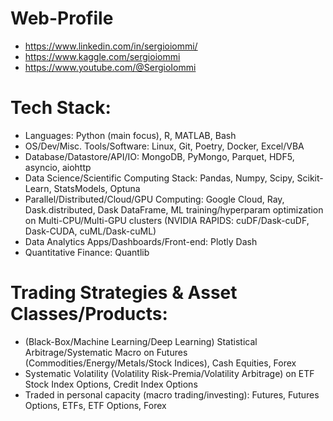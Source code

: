# Web-Profile
- https://www.linkedin.com/in/sergioiommi/
- https://www.kaggle.com/sergioiommi
- https://www.youtube.com/@SergioIommi

# Tech Stack:
- Languages: Python (main focus), R, MATLAB, Bash
- OS/Dev/Misc. Tools/Software: Linux, Git, Poetry, Docker, Excel/VBA
- Database/Datastore/API/IO: MongoDB, PyMongo, Parquet, HDF5, asyncio, aiohttp
- Data Science/Scientific Computing Stack: Pandas, Numpy, Scipy, Scikit-Learn, StatsModels, Optuna
- Parallel/Distributed/Cloud/GPU Computing: Google Cloud, Ray, Dask.distributed, Dask DataFrame, ML training/hyperparam optimization on Multi-CPU/Multi-GPU clusters (NVIDIA RAPIDS: cuDF/Dask-cuDF, Dask-CUDA, cuML/Dask-cuML)
- Data Analytics Apps/Dashboards/Front-end: Plotly Dash
- Quantitative Finance: Quantlib

# Trading Strategies & Asset Classes/Products:
- (Black-Box/Machine Learning/Deep Learning) Statistical Arbitrage/Systematic Macro on Futures (Commodities/Energy/Metals/Stock Indices), Cash Equities, Forex
- Systematic Volatility (Volatility Risk-Premia/Volatility Arbitrage) on ETF Stock Index Options, Credit Index Options
- Traded in personal capacity (macro trading/investing): Futures, Futures Options, ETFs, ETF Options, Forex

<!--
**SergioIommi/SergioIommi** is a ✨ _special_ ✨ repository because its `README.md` (this file) appears on your GitHub profile.

Here are some ideas to get you started:

- 🔭 I’m currently working on ...
- 🌱 I’m currently learning ...
- 👯 I’m looking to collaborate on ...
- 🤔 I’m looking for help with ...
- 💬 Ask me about ...
- 📫 How to reach me: ...
- 😄 Pronouns: ...
- ⚡ Fun fact: ...
-->
